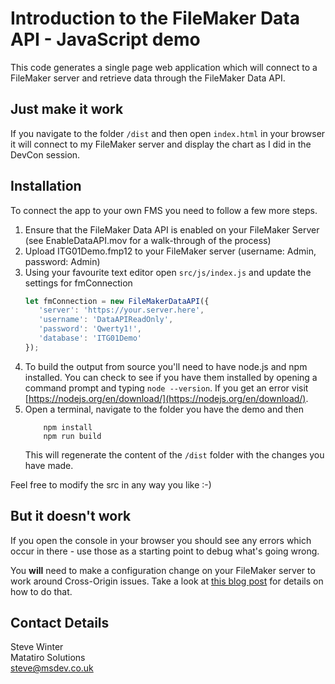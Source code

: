 # Introduction to the FileMaker Data API - JavaScript demo #

This code generates a single page web application which will connect to a FileMaker server and retrieve data through the FileMaker Data API.

## Just make it work ##

If you navigate to the folder `/dist` and then open `index.html` in your browser it will connect to my FileMaker server and display the chart as I did in the DevCon session.

## Installation ##

To connect the app to your own FMS you need to follow a few more steps.

1. Ensure that the FileMaker Data API is enabled on your FileMaker Server (see EnableDataAPI.mov for a walk-through of the process)
2. Upload ITG01Demo.fmp12 to your FileMaker server (username: Admin, password: Admin)
3. Using your favourite text editor open `src/js/index.js` and update the settings for fmConnection
    ```javascript
    let fmConnection = new FileMakerDataAPI({
       'server': 'https://your.server.here',
       'username': 'DataAPIReadOnly',
       'password': 'Qwerty1!',
       'database': 'ITG01Demo'
    });
    ``` 
4. To build the output from source you'll need to have node.js and npm installed. You can check to see if you have them installed by opening a command prompt and typing `node --version`. If you get an error visit [https://nodejs.org/en/download/](https://nodejs.org/en/download/).  
5. Open a terminal, navigate to the folder you have the demo and then
    ```
        npm install
        npm run build
    ``` 
    This will regenerate the content of the `/dist` folder with the changes you have made.
    
Feel free to modify the src in any way you like :-)

## But it doesn't work ##

If you open the console in your browser you should see any errors which occur in there - use those as a starting point to debug what's going wrong.

You **will** need to make a configuration change on your FileMaker server to work around Cross-Origin issues. Take a look at [this blog post](https://msdev.co.uk/fms-cross-origin) for details on how to do that.

## Contact Details ##
Steve Winter  
Matatiro Solutions  
steve@msdev.co.uk
